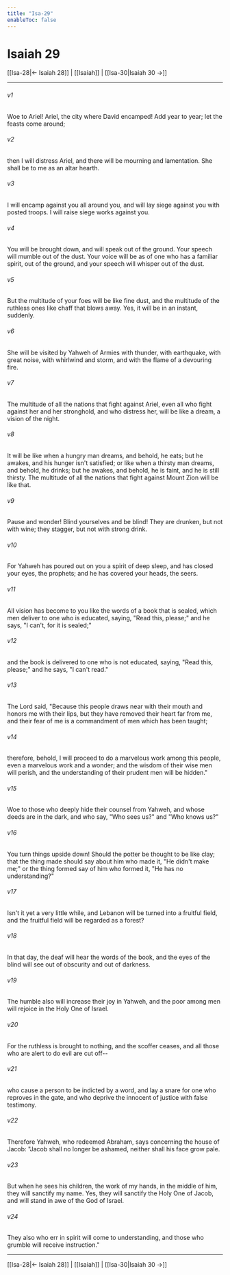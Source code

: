 ```yaml
---
title: "Isa-29"
enableToc: false
---
```

# Isaiah 29

[[Isa-28|← Isaiah 28]] | [[Isaiah]] | [[Isa-30|Isaiah 30 →]]
***



###### v1 
Woe to Ariel! Ariel, the city where David encamped! Add year to year; let the feasts come around; 

###### v2 
then I will distress Ariel, and there will be mourning and lamentation. She shall be to me as an altar hearth. 

###### v3 
I will encamp against you all around you, and will lay siege against you with posted troops. I will raise siege works against you. 

###### v4 
You will be brought down, and will speak out of the ground. Your speech will mumble out of the dust. Your voice will be as of one who has a familiar spirit, out of the ground, and your speech will whisper out of the dust. 

###### v5 
But the multitude of your foes will be like fine dust, and the multitude of the ruthless ones like chaff that blows away. Yes, it will be in an instant, suddenly. 

###### v6 
She will be visited by Yahweh of Armies with thunder, with earthquake, with great noise, with whirlwind and storm, and with the flame of a devouring fire. 

###### v7 
The multitude of all the nations that fight against Ariel, even all who fight against her and her stronghold, and who distress her, will be like a dream, a vision of the night. 

###### v8 
It will be like when a hungry man dreams, and behold, he eats; but he awakes, and his hunger isn't satisfied; or like when a thirsty man dreams, and behold, he drinks; but he awakes, and behold, he is faint, and he is still thirsty. The multitude of all the nations that fight against Mount Zion will be like that. 

###### v9 
Pause and wonder! Blind yourselves and be blind! They are drunken, but not with wine; they stagger, but not with strong drink. 

###### v10 
For Yahweh has poured out on you a spirit of deep sleep, and has closed your eyes, the prophets; and he has covered your heads, the seers. 

###### v11 
All vision has become to you like the words of a book that is sealed, which men deliver to one who is educated, saying, "Read this, please;" and he says, "I can't, for it is sealed;" 

###### v12 
and the book is delivered to one who is not educated, saying, "Read this, please;" and he says, "I can't read." 

###### v13 
The Lord said, "Because this people draws near with their mouth and honors me with their lips, but they have removed their heart far from me, and their fear of me is a commandment of men which has been taught; 

###### v14 
therefore, behold, I will proceed to do a marvelous work among this people, even a marvelous work and a wonder; and the wisdom of their wise men will perish, and the understanding of their prudent men will be hidden." 

###### v15 
Woe to those who deeply hide their counsel from Yahweh, and whose deeds are in the dark, and who say, "Who sees us?" and "Who knows us?" 

###### v16 
You turn things upside down! Should the potter be thought to be like clay; that the thing made should say about him who made it, "He didn't make me;" or the thing formed say of him who formed it, "He has no understanding?" 

###### v17 
Isn't it yet a very little while, and Lebanon will be turned into a fruitful field, and the fruitful field will be regarded as a forest? 

###### v18 
In that day, the deaf will hear the words of the book, and the eyes of the blind will see out of obscurity and out of darkness. 

###### v19 
The humble also will increase their joy in Yahweh, and the poor among men will rejoice in the Holy One of Israel. 

###### v20 
For the ruthless is brought to nothing, and the scoffer ceases, and all those who are alert to do evil are cut off-- 

###### v21 
who cause a person to be indicted by a word, and lay a snare for one who reproves in the gate, and who deprive the innocent of justice with false testimony. 

###### v22 
Therefore Yahweh, who redeemed Abraham, says concerning the house of Jacob: "Jacob shall no longer be ashamed, neither shall his face grow pale. 

###### v23 
But when he sees his children, the work of my hands, in the middle of him, they will sanctify my name. Yes, they will sanctify the Holy One of Jacob, and will stand in awe of the God of Israel. 

###### v24 
They also who err in spirit will come to understanding, and those who grumble will receive instruction."

***
[[Isa-28|← Isaiah 28]] | [[Isaiah]] | [[Isa-30|Isaiah 30 →]]
